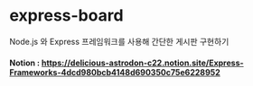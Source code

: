 # express-board
Node.js 와 Express 프레임워크를 사용해 간단한 게시판 구현하기

#### Notion : https://delicious-astrodon-c22.notion.site/Express-Frameworks-4dcd980bcb4148d690350c75e6228952
